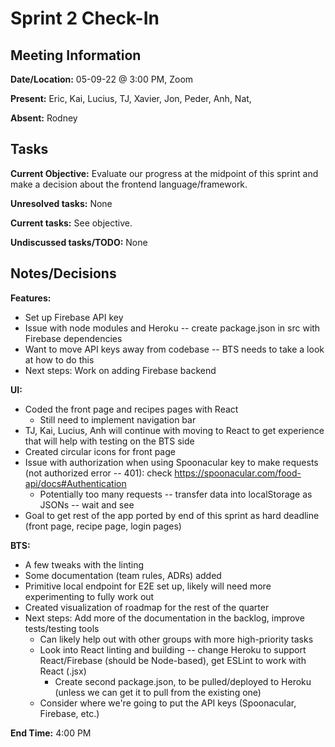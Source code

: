 # Sprint 2 Check-In

## Meeting Information

**Date/Location:** 05-09-22 @ 3:00 PM, Zoom

**Present:** Eric, Kai, Lucius, TJ, Xavier, Jon, Peder, Anh, Nat,

**Absent:** Rodney

## Tasks

**Current Objective:** Evaluate our progress at the midpoint of this sprint and make a decision about the frontend language/framework.

**Unresolved tasks:** None

**Current tasks:** See objective.

**Undiscussed tasks/TODO:** None

## Notes/Decisions

**Features:** 
* Set up Firebase API key
* Issue with node modules and Heroku -- create package.json in src with Firebase dependencies
* Want to move API keys away from codebase -- BTS needs to take a look at how to do this
* Next steps: Work on adding Firebase backend

**UI:** 
* Coded the front page and recipes pages with React
  * Still need to implement navigation bar
* TJ, Kai, Lucius, Anh will continue with moving to React to get experience that will help with testing on the BTS side
* Created circular icons for front page
* Issue with authorization when using Spoonacular key to make requests (not authorized error -- 401): check https://spoonacular.com/food-api/docs#Authentication
  * Potentially too many requests -- transfer data into localStorage as JSONs -- wait and see
* Goal to get rest of the app ported by end of this sprint as hard deadline (front page, recipe page, login pages)

**BTS:** 
* A few tweaks with the linting
* Some documentation (team rules, ADRs) added
* Primitive local endpoint for E2E set up, likely will need more experimenting to fully work out
* Created visualization of roadmap for the rest of the quarter
* Next steps: Add more of the documentation in the backlog, improve tests/testing tools
  * Can likely help out with other groups with more high-priority tasks
  * Look into React linting and building -- change Heroku to support React/Firebase (should be Node-based), get ESLint to work with React (.jsx)
    * Create second package.json, to be pulled/deployed to Heroku (unless we can get it to pull from the existing one)
  * Consider where we're going to put the API keys (Spoonacular, Firebase, etc.)

**End Time:** 4:00 PM
